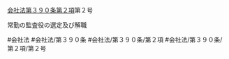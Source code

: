 [会社法第３９０条第２項](会社法＿＿＿＿第３９０条第２項)第２号

常勤の監査役の選定及び解職


#会社法
#会社法/第３９０条
#会社法/第３９０条/第２項
#会社法/第３９０条/第２項/第２号
